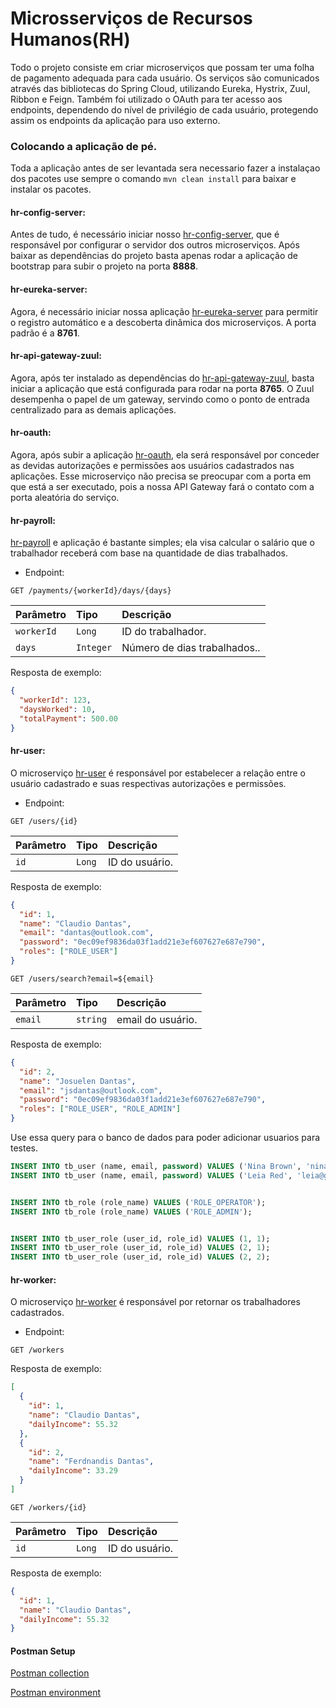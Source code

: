 # Microsserviços de Recursos Humanos(RH)

Todo o projeto consiste em criar microserviços que possam ter uma folha de pagamento adequada para cada usuário. Os 
serviços são comunicados através das bibliotecas do Spring Cloud, utilizando Eureka, Hystrix, Zuul, Ribbon e Feign. 
Também foi utilizado o OAuth para ter acesso aos endpoints, dependendo do nível de privilégio de cada usuário, 
protegendo assim os endpoints da aplicação para uso externo.

### Colocando a aplicação de pé.

Toda a aplicação antes de ser levantada sera necessario fazer a instalaçao dos pacotes use sempre o comando 
`mvn clean install` para baixar e instalar os pacotes.


#### hr-config-server:

Antes de tudo, é necessário iniciar nosso [hr-config-server](hr-config-server), que é responsável por configurar o 
servidor dos outros microserviços. Após baixar as dependências do projeto basta apenas rodar a aplicação de bootstrap 
para subir o projeto na porta **8888**.

#### hr-eureka-server:

Agora, é necessário iniciar nossa aplicação [hr-eureka-server](hr-eureka-server) para permitir o registro automático e a 
descoberta dinâmica dos microserviços. A porta padrão é a **8761**.

#### hr-api-gateway-zuul:

Agora, após ter instalado as dependências do [hr-api-gateway-zuul](hr-api-gateway-zuul), basta iniciar a aplicação que 
está configurada para rodar na porta **8765**. O Zuul desempenha o papel de um gateway, servindo como o ponto de entrada 
centralizado para as demais aplicações.

#### hr-oauth:

Agora, após subir a aplicação [hr-oauth](hr-oauth), ela será responsável por conceder as devidas autorizações e 
permissões aos usuários cadastrados nas aplicações. Esse microserviço não precisa se preocupar com a porta em que está 
a ser executado, pois a nossa API Gateway fará o contato com a porta aleatória do serviço.

#### hr-payroll:

[hr-payroll](hr-payroll) e aplicação é bastante simples; ela visa calcular o salário que o trabalhador receberá com base 
na quantidade de dias trabalhados.

- Endpoint:

```http
GET /payments/{workerId}/days/{days}
```

| Parâmetro  | Tipo      | Descrição                    |
|:-----------|:----------|:-----------------------------|
| `workerId` | `Long`    | ID do trabalhador.           |
| `days`     | `Integer` | Número de dias trabalhados.. |

Resposta de exemplo:

```json
{
  "workerId": 123,
  "daysWorked": 10,
  "totalPayment": 500.00
}
```

#### hr-user:

O microserviço [hr-user](hr-user) é responsável por estabelecer a relação entre o usuário cadastrado e suas respectivas 
autorizações e permissões.

- Endpoint:

```http
GET /users/{id}
```

| Parâmetro | Tipo      | Descrição      |
|:----------|:----------|:---------------|
| `id`      | `Long`    | ID do usuário. |

Resposta de exemplo:

```json
{
  "id": 1,
  "name": "Claudio Dantas",
  "email": "dantas@outlook.com",
  "password": "0ec09ef9836da03f1add21e3ef607627e687e790",
  "roles": ["ROLE_USER"]
}
```

```http
GET /users/search?email=${email}
```

| Parâmetro | Tipo     | Descrição         |
|:----------|:---------|:------------------|
| `email`   | `string` | email do usuário. |

Resposta de exemplo:

```json
{
  "id": 2,
  "name": "Josuelen Dantas",
  "email": "jsdantas@outlook.com",
  "password": "0ec09ef9836da03f1add21e3ef607627e687e790",
  "roles": ["ROLE_USER", "ROLE_ADMIN"]
}
```

Use essa query para o banco de dados para poder adicionar usuarios para testes.

```sql
INSERT INTO tb_user (name, email, password) VALUES ('Nina Brown', 'nina@gmail.com', '$2a$10$NYFZ/8WaQ3Qb6FCs.00jce4nxX9w7AkgWVsQCG6oUwTAcZqP9Flqu');
INSERT INTO tb_user (name, email, password) VALUES ('Leia Red', 'leia@gmail.com', '$2a$10$NYFZ/8WaQ3Qb6FCs.00jce4nxX9w7AkgWVsQCG6oUwTAcZqP9Flqu');


INSERT INTO tb_role (role_name) VALUES ('ROLE_OPERATOR');
INSERT INTO tb_role (role_name) VALUES ('ROLE_ADMIN');


INSERT INTO tb_user_role (user_id, role_id) VALUES (1, 1);
INSERT INTO tb_user_role (user_id, role_id) VALUES (2, 1);
INSERT INTO tb_user_role (user_id, role_id) VALUES (2, 2);
```

#### hr-worker:

O microserviço [hr-worker](hr-worker) é responsável por retornar os trabalhadores cadastrados.

- Endpoint:

```http
GET /workers
```
Resposta de exemplo:

```json
[
  {
    "id": 1,
    "name": "Claudio Dantas",
    "dailyIncome": 55.32
  },
  {
    "id": 2,
    "name": "Ferdnandis Dantas",
    "dailyIncome": 33.29
  }
]
```

```http
GET /workers/{id}
```

| Parâmetro | Tipo   | Descrição      |
|:----------|:-------|:---------------|
| `id`      | `Long` | ID do usuário. |

Resposta de exemplo:

```json
{
  "id": 1,
  "name": "Claudio Dantas",
  "dailyIncome": 55.32
}
```

#### Postman Setup

[Postman collection](hr-microservice.postman_collection.json)

[Postman environment](hr-ms.postman_environment.json)

[//]: # ()
[//]: # ()
[//]: # ()
[//]: # (### 1.2 Implementar projeto hr-worker)

[//]: # ()
[//]: # ()
[//]: # (Script SQL)

[//]: # ()
[//]: # (```sql)

[//]: # ()
[//]: # (INSERT INTO tb_worker &#40;name, daily_Income&#41; VALUES &#40;'Bob', 200.0&#41;;)

[//]: # ()
[//]: # (INSERT INTO tb_worker &#40;name, daily_Income&#41; VALUES &#40;'Maria', 300.0&#41;;)

[//]: # ()
[//]: # (INSERT INTO tb_worker &#40;name, daily_Income&#41; VALUES &#40;'Alex', 250.0&#41;;)

[//]: # ()
[//]: # (```)

[//]: # ()
[//]: # ()
[//]: # ()
[//]: # ()
[//]: # (### 1.3 Criar projeto hr-payroll)

[//]: # ()
[//]: # ()
[//]: # ()
[//]: # ()
[//]: # (### 1.4 Implementar projeto hr-payroll &#40;mock&#41;)

[//]: # ()
[//]: # ()
[//]: # (### 1.5 RestTemplate)

[//]: # ()
[//]: # ()
[//]: # (### 1.6 Feign)

[//]: # ()
[//]: # ()
[//]: # (### 1.7 Ribbon load balancing)

[//]: # ()
[//]: # ()
[//]: # (# Fase 2: Eureka, Hystrix, Zuul)

[//]: # ()
[//]: # ()
[//]: # (### 2.1 Criar projeto hr-eureka-server)

[//]: # ()
[//]: # ()
[//]: # (### 2.2 Configurar hr-eureka-server)

[//]: # ()
[//]: # ()
[//]: # (Porta padrão: 8761)

[//]: # ()
[//]: # ()
[//]: # (Acessar o dashboard no navegador: http://localhost:8761)

[//]: # ()
[//]: # ()
[//]: # (### 2.3 Configurar clientes Eureka)

[//]: # ()
[//]: # ()
[//]: # (Eliminar o Ribbon de hr-payroll:)

[//]: # ()
[//]: # (- Dependência Maven)

[//]: # ()
[//]: # (- Annotation no programa principal)

[//]: # ()
[//]: # (- Configuração em application.properties)

[//]: # ()
[//]: # ()
[//]: # (Atenção: aguardar um pouco depois de subir os microsserviços)

[//]: # ()
[//]: # ()
[//]: # (### 2.4 Random port para hr-worker)

[//]: # ()
[//]: # ()
[//]: # (```)

[//]: # ()
[//]: # (server.port=${PORT:0})

[//]: # ()
[//]: # ()
[//]: # (eureka.instance.instance-id=${spring.application.name}:${spring.application.instance_id:${random.value}})

[//]: # ()
[//]: # (```)

[//]: # ()
[//]: # ()
[//]: # (Atenção: deletar as configurações múltiplas de execução de hr-worker)

[//]: # ()
[//]: # ()
[//]: # (### 2.5 Tolerância a falhas com Hystrix)

[//]: # ()
[//]: # ()
[//]: # (### 2.6 Timeout de Hystrix e Ribbon)

[//]: # ()
[//]: # ()
[//]: # (Atenção: testar antes sem a annotation do Hystrix)

[//]: # ()
[//]: # ()
[//]: # (```)

[//]: # ()
[//]: # (hystrix.command.default.execution.isolation.thread.timeoutInMilliseconds=60000)

[//]: # ()
[//]: # (ribbon.ConnectTimeout=10000)

[//]: # ()
[//]: # (ribbon.ReadTimeout=20000)

[//]: # ()
[//]: # (```)

[//]: # ()
[//]: # ()
[//]: # (### 2.7 Criar projeto hr-zuul-server)

[//]: # ()
[//]: # ()
[//]: # (### 2.8 Configurar hr-zuul-server)

[//]: # ()
[//]: # ()
[//]: # (Porta padrão: 8765)

[//]: # ()
[//]: # ()
[//]: # (### 2.9 Random port para hr-payroll)

[//]: # ()
[//]: # ()
[//]: # ()
[//]: # (### 2.10 Zuul timeout)

[//]: # ()
[//]: # ()
[//]: # (Mesmo o timeout de Hystrix e Ribbon configurado em um microsserviço, se o Zuul não tiver seu timeout configurado, para ele será um problema de timeout. Então precisamos configurar o timeout no Zuul.)

[//]: # ()
[//]: # ()
[//]: # (Se o timeout estiver configurado somente em Zuul, o Hystrix vai chamar o método alternativo no microsserviço específico.)

[//]: # ()
[//]: # ()
[//]: # (# Fase 3: Configuração centralizada)

[//]: # ()
[//]: # ()
[//]: # (### 3.1 Criar projeto hr-config-server)

[//]: # ()
[//]: # ()
[//]: # (### 3.2 Configurar projeto hr-config-server)

[//]: # ()
[//]: # ()
[//]: # (Quando um microsserviço é levantado, antes de se registrar no Eureka, ele busca as configurações no repositório central de configurações.)

[//]: # ()
[//]: # ()
[//]: # (hr-worker.properties)

[//]: # ()
[//]: # (```)

[//]: # ()
[//]: # (test.config=My config value default profile)

[//]: # ()
[//]: # (```)

[//]: # ()
[//]: # (hr-worker-test.properties)

[//]: # ()
[//]: # (```)

[//]: # ()
[//]: # (test.config=My config value test profile)

[//]: # ()
[//]: # (```)

[//]: # ()
[//]: # (Teste:)

[//]: # ()
[//]: # (```)

[//]: # ()
[//]: # (http://localhost:8888/hr-worker/default)

[//]: # ()
[//]: # (http://localhost:8888/hr-worker/test)

[//]: # ()
[//]: # (```)

[//]: # ()
[//]: # ()
[//]: # (### 3.3 hr-worker como cliente do servidor de configuração, profiles ativos)

[//]: # ()
[//]: # ()
[//]: # (No arquivo bootstrap.properties configuramos somente o que for relacionado com o servidor de configuração, e também o profile do projeto.)

[//]: # ()
[//]: # ()
[//]: # (Atenção: as configurações do bootstrap.properties tem prioridade sobre as do application.properties)

[//]: # ()
[//]: # ()
[//]: # (### 3.4 Actuator para atualizar configurações em runtime)

[//]: # ()
[//]: # ()
[//]: # (Atenção: colocar @RefreshScope em toda classe que possua algum acesso às configurações)

[//]: # ()
[//]: # ()
[//]: # (### 3.5 Repositório Git privativo)

[//]: # ()
[//]: # ()
[//]: # (Atenção: reinicie a IDE depois de adicionar as variáveis de ambiente)

[//]: # ()
[//]: # ()
[//]: # (# Fase 4: autenticação e autorização)

[//]: # ()
[//]: # ()
[//]: # (### 4.1 Criar projeto hr-user)

[//]: # ()
[//]: # ()
[//]: # (### 4.2 Configurar projeto hr-user)

[//]: # ()
[//]: # ()
[//]: # (### 4.3 Entidades User, Role e associação N-N)

[//]: # ()
[//]: # ()
[//]: # (### 4.4 Carga inicial do banco de dados)

[//]: # ()
[//]: # ()
[//]: # ()
[//]: # ()
[//]: # (### 4.5 UserRepository, UserResource, Zuul config)

[//]: # ()
[//]: # ()
[//]: # (### 4.6 Criar projeto hr-oauth)

[//]: # ()
[//]: # ()
[//]: # (### 4.7 Configurar projeto hr-oauth)

[//]: # ()
[//]: # ()
[//]: # (### 4.8 UserFeignClient)

[//]: # ()
[//]: # ()
[//]: # (### 4.9 Login e geração do Token JWT)

[//]: # ()
[//]: # ()
[//]: # (Source -> Override -> configure&#40;AuthenticationManagerBuilder&#41;)

[//]: # ()
[//]: # ()
[//]: # (Source -> Override -> authenticationManager&#40;&#41;)

[//]: # ()
[//]: # ()
[//]: # (Basic authorization = "Basic " + Base64.encode&#40;client-id + ":" + client-secret&#41;)

[//]: # ()
[//]: # ()
[//]: # (### 4.10 Autorização de recursos pelo gateway Zuul)

[//]: # ()
[//]: # ()
[//]: # (### 4.11 Deixando o Postman top)

[//]: # ()
[//]: # ()
[//]: # (Variáveis:)

[//]: # ()
[//]: # (- api-gateway: http://localhost:8765)

[//]: # ()
[//]: # (- config-host: http://localhost:8888)

[//]: # ()
[//]: # (- client-name: CLIENT-NAME)

[//]: # ()
[//]: # (- client-secret: CLIENT-SECRET)

[//]: # ()
[//]: # (- username: leia@gmail.com)

[//]: # ()
[//]: # (- password: 123456)

[//]: # ()
[//]: # (- token:)

[//]: # ()
[//]: # ()
[//]: # (Script para atribuir token à variável de ambiente do Postman:)

[//]: # ()
[//]: # (```js)

[//]: # ()
[//]: # (if &#40;responseCode.code >= 200 && responseCode.code < 300&#41; {)

[//]: # ()
[//]: # (    var json = JSON.parse&#40;responseBody&#41;;)

[//]: # ()
[//]: # (    postman.setEnvironmentVariable&#40;'token', json.access_token&#41;;)

[//]: # ()
[//]: # (})

[//]: # ()
[//]: # (```)

[//]: # ()
[//]: # (### 4.12 Configuração de segurança para o servidor de configuração)

[//]: # ()
[//]: # ()
[//]: # (### 4.13 Configurando CORS)

[//]: # ()
[//]: # ()
[//]: # (Teste no navegador:)

[//]: # ()
[//]: # (```js)

[//]: # ()
[//]: # (fetch&#40;"http://localhost:8765/hr-worker/workers", {)

[//]: # ()
[//]: # (  "headers": {)

[//]: # ()
[//]: # (    "accept": "*/*",)

[//]: # ()
[//]: # (    "accept-language": "en-US,en;q=0.9,pt-BR;q=0.8,pt;q=0.7",)

[//]: # ()
[//]: # (    "sec-fetch-dest": "empty",)

[//]: # ()
[//]: # (    "sec-fetch-mode": "cors",)

[//]: # ()
[//]: # (    "sec-fetch-site": "cross-site")

[//]: # ()
[//]: # (  },)

[//]: # ()
[//]: # (  "referrer": "http://localhost:3000",)

[//]: # ()
[//]: # (  "referrerPolicy": "no-referrer-when-downgrade",)

[//]: # ()
[//]: # (  "body": null,)

[//]: # ()
[//]: # (  "method": "GET",)

[//]: # ()
[//]: # (  "mode": "cors",)

[//]: # ()
[//]: # (  "credentials": "omit")

[//]: # ()
[//]: # (}&#41;;)

[//]: # ()
[//]: # (```)